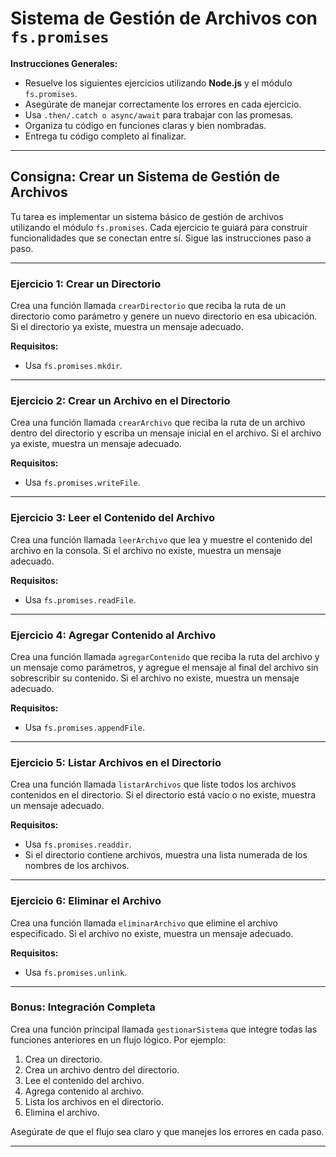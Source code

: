 # Sistema de Gestión de Archivos con `fs.promises`

**Instrucciones Generales:**
- Resuelve los siguientes ejercicios utilizando **Node.js** y el módulo `fs.promises`.
- Asegúrate de manejar correctamente los errores en cada ejercicio.
- Usa `.then/.catch o async/await` para trabajar con las promesas.
- Organiza tu código en funciones claras y bien nombradas.
- Entrega tu código completo al finalizar.

---

## **Consigna: Crear un Sistema de Gestión de Archivos**

Tu tarea es implementar un sistema básico de gestión de archivos utilizando el módulo `fs.promises`. Cada ejercicio te guiará para construir funcionalidades que se conectan entre sí. Sigue las instrucciones paso a paso.

---

### **Ejercicio 1: Crear un Directorio**
Crea una función llamada `crearDirectorio` que reciba la ruta de un directorio como parámetro y genere un nuevo directorio en esa ubicación. Si el directorio ya existe, muestra un mensaje adecuado.

**Requisitos:**
- Usa `fs.promises.mkdir`.

---

### **Ejercicio 2: Crear un Archivo en el Directorio**
Crea una función llamada `crearArchivo` que reciba la ruta de un archivo dentro del directorio y escriba un mensaje inicial en el archivo. Si el archivo ya existe, muestra un mensaje adecuado.

**Requisitos:**
- Usa `fs.promises.writeFile`.

---

### **Ejercicio 3: Leer el Contenido del Archivo**
Crea una función llamada `leerArchivo` que lea y muestre el contenido del archivo en la consola. Si el archivo no existe, muestra un mensaje adecuado.

**Requisitos:**
- Usa `fs.promises.readFile`.


---

### **Ejercicio 4: Agregar Contenido al Archivo**
Crea una función llamada `agregarContenido` que reciba la ruta del archivo y un mensaje como parámetros, y agregue el mensaje al final del archivo sin sobrescribir su contenido. Si el archivo no existe, muestra un mensaje adecuado.

**Requisitos:**
- Usa `fs.promises.appendFile`.


---

### **Ejercicio 5: Listar Archivos en el Directorio**
Crea una función llamada `listarArchivos` que liste todos los archivos contenidos en el directorio. Si el directorio está vacío o no existe, muestra un mensaje adecuado.

**Requisitos:**
- Usa `fs.promises.readdir`.
- Si el directorio contiene archivos, muestra una lista numerada de los nombres de los archivos.


---

### **Ejercicio 6: Eliminar el Archivo**
Crea una función llamada `eliminarArchivo` que elimine el archivo especificado. Si el archivo no existe, muestra un mensaje adecuado.

**Requisitos:**
- Usa `fs.promises.unlink`.

---

### **Bonus: Integración Completa**
Crea una función principal llamada `gestionarSistema` que integre todas las funciones anteriores en un flujo lógico. Por ejemplo:
1. Crea un directorio.
2. Crea un archivo dentro del directorio.
3. Lee el contenido del archivo.
4. Agrega contenido al archivo.
5. Lista los archivos en el directorio.
6. Elimina el archivo.

Asegúrate de que el flujo sea claro y que manejes los errores en cada paso.

---
